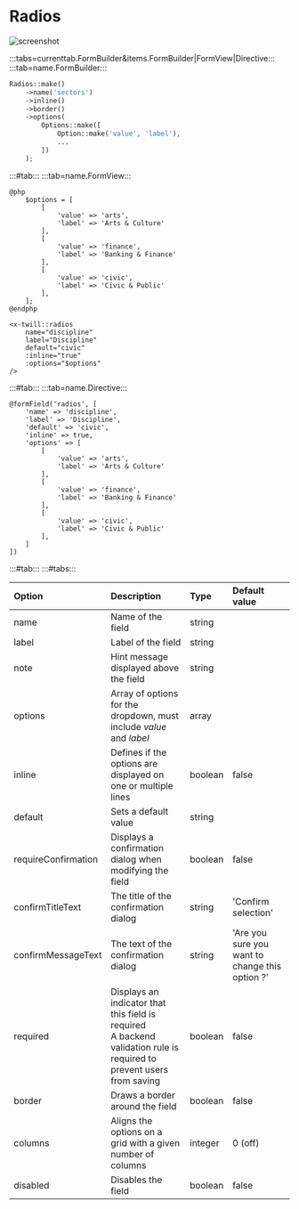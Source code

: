 # Radios

![screenshot](/assets/radios.png)

:::tabs=currenttab.FormBuilder&items.FormBuilder|FormView|Directive:::
:::tab=name.FormBuilder:::

```php
Radios::make()
    ->name('sectors')
    ->inline()
    ->border()
    ->options(
        Options::make([
            Option::make('value', 'label'),
            ...
        ])
    );
```

:::#tab:::
:::tab=name.FormView:::

```blade
@php
    $options = [
        [
            'value' => 'arts',
            'label' => 'Arts & Culture'
        ],
        [
            'value' => 'finance',
            'label' => 'Banking & Finance'
        ],
        [
            'value' => 'civic',
            'label' => 'Civic & Public'
        ],
    ];
@endphp

<x-twill::radios
    name="discipline"
    label="Discipline"
    default="civic"
    :inline="true"
    :options="$options"
/>
```

:::#tab:::
:::tab=name.Directive:::

```blade
@formField('radios', [
    'name' => 'discipline',
    'label' => 'Discipline',
    'default' => 'civic',
    'inline' => true,
    'options' => [
        [
            'value' => 'arts',
            'label' => 'Arts & Culture'
        ],
        [
            'value' => 'finance',
            'label' => 'Banking & Finance'
        ],
        [
            'value' => 'civic',
            'label' => 'Civic & Public'
        ],
    ]
])
```

:::#tab:::
:::#tabs:::

| Option              | Description                                                                                                              | Type    | Default value                                   |
|:--------------------|:-------------------------------------------------------------------------------------------------------------------------|:--------|:------------------------------------------------|
| name                | Name of the field                                                                                                        | string  |                                                 |
| label               | Label of the field                                                                                                       | string  |                                                 |
| note                | Hint message displayed above the field                                                                                   | string  |                                                 |
| options             | Array of options for the dropdown, must include _value_ and _label_                                                      | array   |                                                 |
| inline              | Defines if the options are displayed on one or multiple lines                                                            | boolean | false                                           |
| default             | Sets a default value                                                                                                     | string  |                                                 |
| requireConfirmation | Displays a confirmation dialog when modifying the field                                                                  | boolean | false                                           |
| confirmTitleText    | The title of the confirmation dialog                                                                                     | string  | 'Confirm selection'                             |
| confirmMessageText  | The text of the confirmation dialog                                                                                      | string  | 'Are you sure you want to change this option ?' |
| required            | Displays an indicator that this field is required<br/>A backend validation rule is required to prevent users from saving | boolean | false                                           |
| border              | Draws a border around the field                                                                                          | boolean | false                                           |
| columns             | Aligns the options on a grid with a given number of columns                                                              | integer | 0 (off)                                         |
| disabled            | Disables the field                                                                                                       | boolean | false                                           | 
